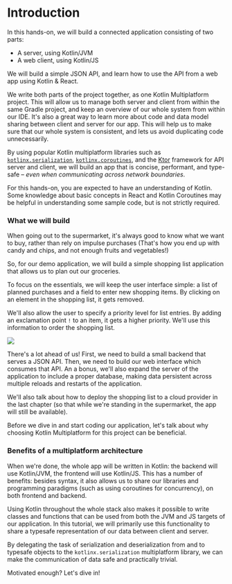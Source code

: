 # Introduction

In this hands-on, we will build a connected application consisting of two parts:

- A server, using Kotlin/JVM
- A web client, using Kotlin/JS

We will build a simple JSON API, and learn how to use the API from a web app using Kotlin & React.

We write both parts of the project together, as one Kotlin Multiplatform project.
This will allow us to manage both server and client from within the same Gradle project, and keep an overview of our whole system from within our IDE.
It's also a great way to learn more about code and data model sharing between client and server for our app.
This will help us to make sure that our whole system is consistent, and lets us avoid duplicating code unnecessarily.

By using popular Kotlin multiplatform libraries such as [`kotlinx.serialization`](https://github.com/Kotlin/kotlinx.serialization), [`kotlinx.coroutines`](https://github.com/Kotlin/kotlinx.coroutines), and the [Ktor](https://ktor.io/) framework for API server and client, we will build an app that is concise, performant, and type-safe – *even when communicating across network boundaries*.

For this hands-on, you are expected to have an understanding of Kotlin. Some knowledge about basic concepts in React and Kotlin Coroutines may be helpful in understanding some sample code, but is not strictly required.

### What we will build

When going out to the supermarket, it's always good to know what we want to buy, rather than rely on impulse purchases (That's how you end up with candy and chips, and not enough fruits and vegetables!)

So, for our demo application, we will build a simple shopping list application that allows us to plan out our groceries.

To focus on the essentials, we will keep the user interface simple: a list of planned purchases and a field to enter new shopping items. By clicking on an element in the shopping list, it gets removed.

We'll also allow the user to specify a priority level for list entries.
By adding an exclamation point `!` to an item, it gets a higher priority.
We'll use this information to order the shopping list.

![](/assets/finished.gif)

There's a lot ahead of us! First, we need to build a small backend that serves a JSON API. Then, we need to build our web interface which consumes that API.
An a bonus, we'll also expand the server of the application to include a proper database, making data persistent across multiple reloads and restarts of the application.

We'll also talk about how to deploy the shopping list to a cloud provider in the last chapter (so that while we're standing in the supermarket, the app will still be available). 

Before we dive in and start coding our application, let's talk about why choosing Kotlin Multiplatform for this project can be beneficial.

### Benefits of a multiplatform architecture

When we're done, the whole app will be written in Kotlin: the backend will use Kotlin/JVM, the frontend will use Kotlin/JS. This has a number of benefits: besides syntax, it also allows us to share our libraries and  programming paradigms (such as using coroutines for concurrency), on both frontend and backend.

Using Kotlin throughout the whole stack also makes it possible to write classes and functions that can be used from both the JVM and JS targets of our application. In this tutorial, we will primarily use this functionality to share a typesafe representation of our data between client and server.

By delegating the task of serialization and deserialization from and to typesafe objects to the `kotlinx.serialization` multiplatform library, we can make the communication of data safe and practically trivial.

Motivated enough? Let's dive in!
